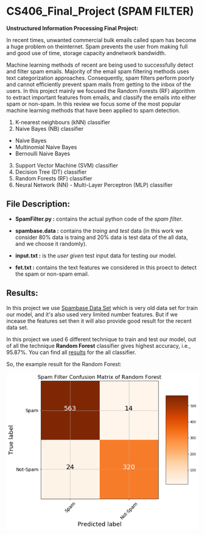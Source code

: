 # CS406_Final_Project (SPAM FILTER)
**Unstructured Information Processing Final Project:**

In recent times, unwanted commercial bulk emails called spam has become a huge problem on theinternet.   Spam  prevents  the  user  from  making  full  and  good  use  of  time,  storage  capacity  andnetwork bandwidth. 

Machine learning methods of recent are being used to successfully detect and filter spam emails. Majority of the email spam filtering methods uses text categorization approaches. Consequently, spam filters perform poorly and cannot efficiently prevent spam mails from getting to the inbox of the users. In this project mainly we focused the Random Forests (RF) algorithm to extract important features from emails, and classify the emails into either spam or non-spam. In this review we focus some of the most popular machine learning methods that have been applied to spam detection.

 1. K-nearest neighbours (kNN) classifier
 2. Naive Bayes (NB) classifier 
   * Naive Bayes
   * Multinomial Naive Bayes
   * Bernoulli Naive Bayes
3. Support Vector Machine (SVM) classifier
4. Decision Tree (DT) classifier
5. Random Forests (RF) classifier
6. Neural Network (NN) - Multi-Layer Perceptron (MLP) classifier


## **File Description:**

* **SpamFilter.py :** contains the actual python code of the _spam filter_.

* **spambase.data :** contains the _traing_ and _test_ data (in this work we consider 80% data is traing and 20% data is test data of the all data, and we choose it randomly).

* **input.txt :** is the _user given_ test input data for testing our model.

* **fet.txt :** contains the text features we considered in this proect to detect the spam or non-spam email. 


## **Results:**

In this project we use [Spambase Data Set](https://archive.ics.uci.edu/ml/datasets/Spambase) which is very old data set for train our model, and it's also used very limited number features. But if we incease the features set then it will also provide good result for the recent data set.

In this project we used 6 different technique to train and test our model, out of all the technique **Random Forest** classifier gives highest accuracy, i.e., 95.87%. You can find all [results](https://github.com/arupmondal-cs/CS406_Final_Project/tree/master/Image) for the all classifier.

So, the example result for the Random Forest:

![Confusion Matrix for Random Forest](https://github.com/arupmondal-cs/CS406_Final_Project/blob/master/Image/RF.png)
